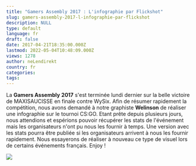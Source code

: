 ```yaml
---
title: "Gamers Assembly 2017 : L'infographie par Flickshot"
slug: gamers-assembly-2017-l-infographie-par-flickshot
description: NULL
type: default
language: fr
draft: false
date: 2017-04-21T18:35:00.000Z
lastmod: 2022-05-04T10:48:09.000Z
views: 1278
author: neLendirekt
country: fr
categories:
tags:
---
```

La **Gamers Assembly** **2017** s'est terminée lundi dernier sur la belle victoire de MAXISAUCISSE en finale contre WySix. Afin de résumer rapidement la compétition, nous avons demandé à notre graphiste **Welinson** de réaliser une infographie sur le tournoi CS:GO. Etant prête depuis plusieurs jours, nous attendions et espérions pouvoir récupérer les stats de l'événement mais les organisateurs n'ont pu nous les fournir à temps. Une version avec les stats pourra être publiée si les organisateurs arrivent à nous les fournir rapidement. Nous essayerons de réaliser à nouveau ce type de visuel lors de certains événements français. Enjoy ! 

![](/storage/images/flickshot-infographie-ga2017.png)
